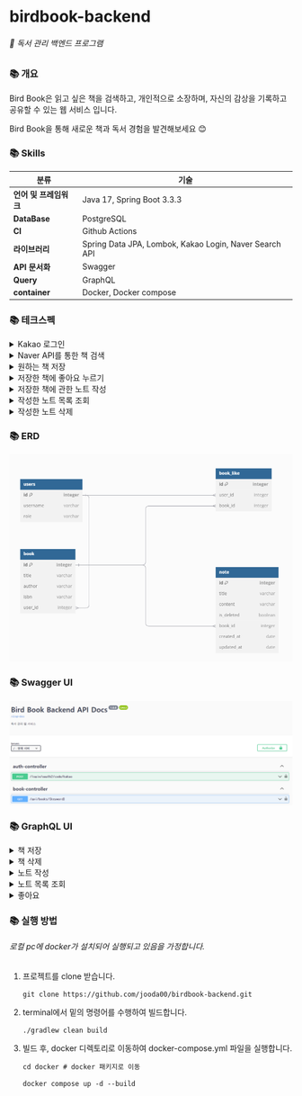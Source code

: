 # birdbook-backend
###### 📘 독서 관리 백엔드 프로그램

### 📚 개요
Bird Book은 읽고 싶은 책을 검색하고, 개인적으로 소장하며, 자신의 감상을 기록하고 공유할 수 있는 웹 서비스 입니다.

Bird Book을 통해 새로운 책과 독서 경험을 발견해보세요 😊
### 📚 Skills
| 분류             | 기술                                                     |
|----------------|--------------------------------------------------------|
| **언어 및 프레임워크** | Java 17, Spring Boot 3.3.3                             |
| **DataBase**   | PostgreSQL                                             |
| **CI**      | Github Actions                                         |
| **라이브러리**      | Spring Data JPA, Lombok, Kakao Login, Naver Search API |
| **API 문서화**    | Swagger                                                |
| **Query**      | GraphQL                                                |
 **container**      | Docker, Docker compose                                 |

### 📚 테크스펙
<details>
<summary>Kakao 로그인</summary>
</details>
<details>
<summary>Naver API를 통한 책 검색</summary>
</details>
<details>
<summary>원하는 책 저장</summary>
</details>
<details>
<summary>저장한 책에 좋아요 누르기</summary>
</details>
<details>
<summary>저장한 책에 관한 노트 작성</summary>
</details>
<details>
<summary>작성한 노트 목록 조회</summary>
</details>
<details>
<summary>작성한 노트 삭제</summary>
</details>

### 📚 ERD
![img.png](img.png)

### 📚 Swagger UI
![img_2.png](img_2.png)

### 📚 GraphQL UI
<details>
<summary>책 저장</summary>

![img_4.png](img_4.png)

</details>


<details>
<summary>책 삭제</summary>

![img_8.png](img_8.png)

</details>

<details>
<summary>노트 작성</summary>

![img_5.png](img_5.png)

</details>

<details>
<summary>노트 목록 조회</summary>

![img_6.png](img_6.png)

</details>

<details>
<summary>좋아요</summary>

![img_7.png](img_7.png)

</details>

### 📚 실행 방법
###### 로컬 pc에 docker가 설치되어 실행되고 있음을 가정합니다.
1. 프로젝트를 clone 받습니다.
    ```shell
    git clone https://github.com/jooda00/birdbook-backend.git
    ```
2. terminal에서 밑의 명령어를 수행하여 빌드합니다.
    ```shell
    ./gradlew clean build
    ```
3. 빌드 후, docker 디렉토리로 이동하여 docker-compose.yml 파일을 실행합니다.
    ```shell
    cd docker # docker 패키지로 이동
    ```
    ```dockerfile
    docker compose up -d --build
    ```